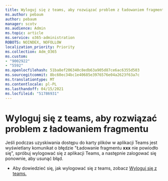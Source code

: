 ```yaml
---
title: Wyloguj się z teams, aby rozwiązać problem z ładowaniem fragmentu
ms.author: pebaum
author: pebaum
manager: scotv
ms.audience: Admin
ms.topic: article
ms.service: o365-administration
ROBOTS: NOINDEX, NOFOLLOW
localization_priority: Priority
ms.collection: Adm_O365
ms.custom:
- "9002922"
- "5592"
ms.openlocfilehash: 51ba8ef206340c8edb63a905d87ce6ac6355d503
ms.sourcegitcommit: 8bc60ec34bc1e40685e3976576e04a2623f63a7c
ms.translationtype: MT
ms.contentlocale: pl-PL
ms.lasthandoff: 04/15/2021
ms.locfileid: "51786931"
---
```

# <a name="sign-out-of-teams-to-resolve-loading-chunk-error"></a>Wyloguj się z teams, aby rozwiązać problem z ładowaniem fragmentu

Jeśli podczas uzyskiwania dostępu do karty plików w aplikacji Teams jest wyświetlany komunikat o błędzie "Ładowanie fragmentu **xxx** nie powiodło się", spróbuj wylogować się z aplikacji Teams, a następnie zalogować się ponownie, aby usunąć błąd.

- Aby dowiedzieć się, jak wylogować się z teams, zobacz [Wyloguj się z teams.](https://support.microsoft.com/en-ie/office/sign-out-of-teams-a6d76e69-e1dd-4bc4-8e5f-04ba48384487)
